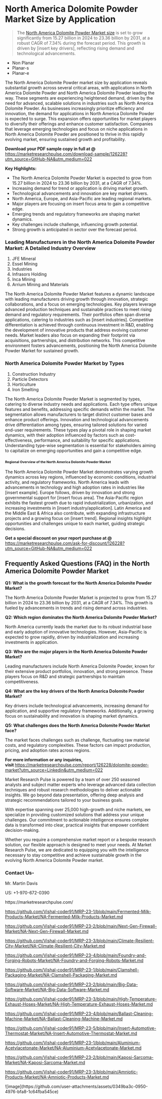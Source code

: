 <h1>North America Dolomite Powder Market&nbsp;Size by Application</h1><blockquote><p>The <a href="https://marketresearchpulse.com/download-sample/126228?utm_source=GitHub-NA&amp;utm_medium=022">North America Dolomite Powder Market size</a> is set to grow significantly from 15.27 billion in 2024 to 23.36 billion by 2031, at a robust CAGR of 7.34% during the forecast period. This growth is driven by [insert key drivers], reflecting rising demand and technological advancements.</p></blockquote><ul><li>Non Planar <li> Planar-s <li> Planar-e</li></ul><p>The North America Dolomite Powder market size by application reveals substantial growth across several critical areas, with applications in North America Dolomite Powder and North America Dolomite Powder leading the way. These segments are experiencing heightened demand, driven by the need for advanced, scalable solutions in industries such as North America Dolomite Powder. As businesses increasingly prioritize efficiency and innovation, the demand for applications in North America Dolomite Powder is expected to surge. This expansion offers opportunities for market players to diversify their offerings and enhance customer satisfaction. Companies that leverage emerging technologies and focus on niche applications in North America Dolomite Powder are positioned to thrive in this rapidly evolving market, ensuring sustained growth and profitability.</p><p><strong>Download your PDF sample copy in full at @ </strong><a href="https://marketresearchpulse.com/download-sample/126228?utm_source=GitHub-NA&amp;utm_medium=022">https://marketresearchpulse.com/download-sample/126228?utm_source=GitHub-NA&amp;utm_medium=022</a></p><p><strong>Key Highlights: </strong></p><ul><li>The North America Dolomite Powder Market is expected to grow from 15.27 billion in 2024 to 23.36 billion by 2031, at a CAGR of 7.34%.</li><li>Increasing demand for trend or application is driving market growth.</li><li>Technological advancements and innovation are key market drivers.</li><li>North America, Europe, and Asia-Pacific are leading regional markets.</li><li>Major players are focusing on insert focus area to gain a competitive edge.</li><li>Emerging trends and regulatory frameworks are shaping market dynamics.</li><li>Key challenges include challenge, influencing growth potential.</li><li>Strong growth is anticipated in sector over the forecast period.</li></ul><h3>Leading Manufacturers in the North America Dolomite Powder Market: A Detailed Industry Overview</h3><ol><li>JFE Mineral</li><li>Essel Mining</li><li>Industries</li><li>Infrasors Holding</li><li>Inca Mining</li><li>Arrium Mining and Materials</li></ol><div class="flex max-w-full flex-col flex-grow"><div class="min-h-8 text-message flex w-full flex-col items-end gap-2 whitespace-normal break-words [.text-message+&amp;]:mt-5" dir="auto" data-message-author-role="assistant" data-message-id="fd8432e4-4910-450d-b182-61b7bfb0a01f" data-message-model-slug="gpt-4o"><div class="flex w-full flex-col gap-1 empty:hidden first:pt-[3px]"><div class="markdown prose w-full break-words dark:prose-invert light"><p>The North America Dolomite Powder Market features a dynamic landscape with leading manufacturers driving growth through innovation, strategic collaborations, and a focus on emerging technologies. Key players leverage advanced production techniques and sustainable practices to meet rising demand and regulatory requirements. Their portfolios often span diverse applications, catering to industries such as [insert industries]. Competitive differentiation is achieved through continuous investment in R&amp;D, enabling the development of innovative products that address evolving customer needs. Market leaders also focus on expanding their footprint via acquisitions, partnerships, and distribution networks. This competitive environment fosters advancements, positioning the North America Dolomite Powder Market for sustained growth.</p></div></div></div></div><h3>North America Dolomite Powder Market by Types</h3><ol><li>Construction Industry <li> Particle Detectors <li> Horticulture <li> Iron Smelting</li></ol><div class="flex max-w-full flex-col flex-grow"><div class="min-h-8 text-message flex w-full flex-col items-end gap-2 whitespace-normal break-words [.text-message+&amp;]:mt-5" dir="auto" data-message-author-role="assistant" data-message-id="084470be-0bb7-4664-bddf-5156b4f41249" data-message-model-slug="gpt-4o-mini"><div class="flex w-full flex-col gap-1 empty:hidden first:pt-[3px]"><div class="markdown prose w-full break-words dark:prose-invert light"><p>The North America Dolomite Powder Market is segmented by types, catering to diverse industry needs and applications. Each type offers unique features and benefits, addressing specific demands within the market. The segmentation allows manufacturers to target distinct customer bases and enhance product offerings. Innovation and technological advancements drive differentiation among types, ensuring tailored solutions for varied end-user requirements. These types play a pivotal role in shaping market dynamics, with their adoption influenced by factors such as cost-effectiveness, performance, and suitability for specific applications. Understanding type-wise segmentation is essential for stakeholders aiming to capitalize on emerging opportunities and gain a competitive edge.</p></div></div></div></div><h3><span style="font-size: 11px;">Regional Overview of the North America Dolomite Powder Market</span></h3><div class="flex max-w-full flex-col flex-grow"><div class="min-h-8 text-message flex w-full flex-col items-end gap-2 whitespace-normal break-words [.text-message+&amp;]:mt-5" dir="auto" data-message-author-role="assistant" data-message-id="e9038762-ce64-4e30-91c9-9bd413514231" data-message-model-slug="gpt-4o-mini"><div class="flex w-full flex-col gap-1 empty:hidden first:pt-[3px]"><div class="markdown prose w-full break-words dark:prose-invert light"><p>The North America Dolomite Powder Market demonstrates varying growth dynamics across key regions, influenced by economic conditions, industrial activity, and regulatory frameworks. North America leads with advancements in technology and high adoption rates in industries like [insert example]. Europe follows, driven by innovation and strong governmental support for [insert focus area]. The Asia-Pacific region exhibits the fastest growth due to rapid industrialization, urbanization, and increasing investments in [insert industry/application]. Latin America and the Middle East &amp; Africa also contribute, with expanding infrastructure projects and a growing focus on [insert trend]. Regional insights highlight opportunities and challenges unique to each market, guiding strategic decisions.</p></div></div></div></div><p><strong>Get a special discount on your report purchase at @ </strong><a href="https://marketresearchpulse.com/ask-for-discount/126228?utm_source=GitHub-NA&amp;utm_medium=022">https://marketresearchpulse.com/ask-for-discount/126228?utm_source=GitHub-NA&amp;utm_medium=022</a></p><h2>Frequently Asked Questions (FAQ) in the North America Dolomite Powder Market</h2><p><strong>Q1: What is the growth forecast for the North America Dolomite Powder Market?</strong></p><p>The North America Dolomite Powder Market is projected to grow from 15.27 billion in 2024 to 23.36 billion by 2031, at a CAGR of 7.34%. This growth is fueled by advancements in trends and rising demand across industries.</p><p><strong>Q2: Which region dominates the North America Dolomite Powder Market?</strong></p><p>North America currently leads the market due to its robust industrial base and early adoption of innovative technologies. However, Asia-Pacific is expected to grow rapidly, driven by industrialization and increasing investments in application.</p><p><strong>Q3: Who are the major players in the North America Dolomite Powder Market?</strong></p><p>Leading manufacturers include North America Dolomite Powder, known for their extensive product portfolios, innovation, and strong presence. These players focus on R&amp;D and strategic partnerships to maintain competitiveness.</p><p><strong>Q4: What are the key drivers of the North America Dolomite Powder Market?</strong></p><p>Key drivers include technological advancements, increasing demand for application, and supportive regulatory frameworks. Additionally, a growing focus on sustainability and innovation is shaping market dynamics.</p><p><strong>Q5: What challenges does the North America Dolomite Powder Market face?</strong></p><p>The market faces challenges such as challenge, fluctuating raw material costs, and regulatory complexities. These factors can impact production, pricing, and adoption rates across regions.</p><p><strong>For more information or any inquiries, visit&nbsp;</strong><a href="https://marketresearchpulse.com/report/126228/dolomite-powder-market?utm_source=Linkedin&utm_medium=022">https://marketresearchpulse.com/report/126228/dolomite-powder-market?utm_source=Linkedin&utm_medium=022</a></p><p>Market Research Pulse is powered by a team of over 250 seasoned analysts and subject matter experts who leverage advanced data collection techniques and robust research methodologies to deliver actionable insights. We go beyond data presentation, offering deep analysis and strategic recommendations tailored to your business goals.</p><p>With expertise spanning over 25,000 high-growth and niche markets, we specialize in providing customized solutions that address your unique challenges. Our commitment to actionable intelligence ensures complex data is transformed into clear, practical insights that empower confident decision-making.</p><p>Whether you require a comprehensive market report or a bespoke research solution, our flexible approach is designed to meet your needs. At Market Research Pulse, we are dedicated to equipping you with the intelligence necessary to stay competitive and achieve sustainable growth in the evolving North America Dolomite Powder market.</p><h3><strong>Contact Us-</strong></h3><p>Mr. Martin Davis</p><p>US: +1-970-672-0390</p><p>https://marketresearchpulse.com/</p><p><a href="https://github.com/Vishal-coder91/MRP-23-1/blob/main/Fermented-Milk-Products-Market/NA-Fermented-Milk-Products-Market.md">https://github.com/Vishal-coder91/MRP-23-1/blob/main/Fermented-Milk-Products-Market/NA-Fermented-Milk-Products-Market.md</a></p><p><a href="https://github.com/Vishal-coder91/MRP-23-2/blob/main/Next-Gen-Firewall-Market/NA-Next-Gen-Firewall-Market.md">https://github.com/Vishal-coder91/MRP-23-2/blob/main/Next-Gen-Firewall-Market/NA-Next-Gen-Firewall-Market.md</a></p><p><a href="https://github.com/Vishal-coder91/MRP-23-3/blob/main/Climate-Resilient-City-Market/NA-Climate-Resilient-City-Market.md">https://github.com/Vishal-coder91/MRP-23-3/blob/main/Climate-Resilient-City-Market/NA-Climate-Resilient-City-Market.md</a></p><p><a href="https://github.com/Vishal-coder91/MRP-23-4/blob/main/Foundry-and-Forging-Robots-Market/NA-Foundry-and-Forging-Robots-Market.md">https://github.com/Vishal-coder91/MRP-23-4/blob/main/Foundry-and-Forging-Robots-Market/NA-Foundry-and-Forging-Robots-Market.md</a></p><p><a href="https://github.com/Vishal-coder91/MRP-23-1/blob/main/Clamshell-Packaging-Market/NA-Clamshell-Packaging-Market.md">https://github.com/Vishal-coder91/MRP-23-1/blob/main/Clamshell-Packaging-Market/NA-Clamshell-Packaging-Market.md</a></p><p><a href="https://github.com/Vishal-coder91/MRP-23-2/blob/main/Big-Data-Software-Market/NA-Big-Data-Software-Market.md">https://github.com/Vishal-coder91/MRP-23-2/blob/main/Big-Data-Software-Market/NA-Big-Data-Software-Market.md</a></p><p><a href="https://github.com/Vishal-coder91/MRP-23-3/blob/main/High-Temperature-Exhaust-Hoses-Market/NA-High-Temperature-Exhaust-Hoses-Market.md">https://github.com/Vishal-coder91/MRP-23-3/blob/main/High-Temperature-Exhaust-Hoses-Market/NA-High-Temperature-Exhaust-Hoses-Market.md</a></p><p><a href="https://github.com/Vishal-coder91/MRP-23-4/blob/main/Ballast-Cleaning-Machine-Market/NA-Ballast-Cleaning-Machine-Market.md">https://github.com/Vishal-coder91/MRP-23-4/blob/main/Ballast-Cleaning-Machine-Market/NA-Ballast-Cleaning-Machine-Market.md</a></p><p><a href="https://github.com/Vishal-coder91/MRP-23-5/blob/main/Insert-Automotive-Thermostat-Market/NA-Insert-Automotive-Thermostat-Market.md">https://github.com/Vishal-coder91/MRP-23-5/blob/main/Insert-Automotive-Thermostat-Market/NA-Insert-Automotive-Thermostat-Market.md</a></p><p><a href="https://github.com/Vishal-coder91/MRP-23-1/blob/main/Aluminium-Acetylacetonate-Market/NA-Aluminium-Acetylacetonate-Market.md">https://github.com/Vishal-coder91/MRP-23-1/blob/main/Aluminium-Acetylacetonate-Market/NA-Aluminium-Acetylacetonate-Market.md</a></p><p><a href="https://github.com/Vishal-coder91/MRP-23-2/blob/main/Kaposi-Sarcoma-Market/NA-Kaposi-Sarcoma-Market.md">https://github.com/Vishal-coder91/MRP-23-2/blob/main/Kaposi-Sarcoma-Market/NA-Kaposi-Sarcoma-Market.md</a></p><p><a href="https://github.com/Vishal-coder91/MRP-23-3/blob/main/Amniotic-Products-Market/NA-Amniotic-Products-Market.md">https://github.com/Vishal-coder91/MRP-23-3/blob/main/Amniotic-Products-Market/NA-Amniotic-Products-Market.md</a></p>
![image](https://github.com/user-attachments/assets/0349ba3c-0950-4976-bfa8-1c64fba545ce)
